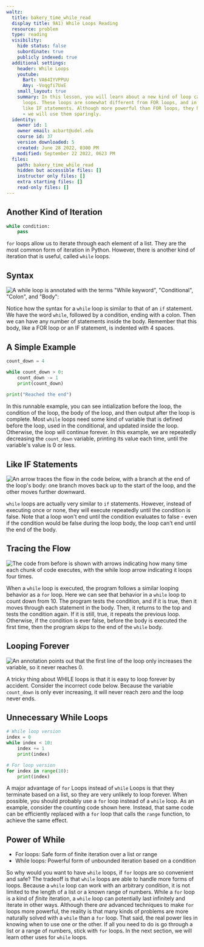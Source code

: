 ```yaml
---
waltz:
  title: bakery_time_while_read
  display title: 9A1) While Loops Reading
  resource: problem
  type: reading
  visibility:
    hide status: false
    subordinate: true
    publicly indexed: true
  additional settings:
    header: While Loops
    youtube:
      Bart: VA64IYVPPUU
      Amy: -Voqgfi7UxE
    small_layout: true
    summary: In this lesson, you will learn about a new kind of loop called WHILE
      loops. These loops are somewhat different from FOR loops, and in fact act more
      like IF statements. Although more powerful than FOR loops, they have some disadvantages
      - we will use them sparingly.
  identity:
    owner id: 1
    owner email: acbart@udel.edu
    course id: 37
    version downloaded: 5
    created: June 28 2022, 0300 PM
    modified: September 22 2022, 0623 PM
  files:
    path: bakery_time_while_read
    hidden but accessible files: []
    instructor only files: []
    extra starting files: []
    read-only files: []
---
```

## Another Kind of Iteration

```python
while condition:
    pass
```

`for` loops allow us to iterate through each element of a list.
They are the most common form of iteration in Python.
However, there is another kind of iteration that is useful, called `while` loops.


## Syntax

![A while loop is annotated with the terms "While keyword", "Conditional", "Colon", and "Body":](bakery_time_while_loop_syntax.png)

Notice how the syntax for a `while` loop is similar to that of an `if` statement.
We have the word `while`, followed by a condition, ending with a colon.
Then we can have any number of statements inside the body.
Remember that this body, like a FOR loop or an IF statement, is indented with 4 spaces.

## A Simple Example

```python runnable-while
count_down = 4

while count_down > 0:
    count_down -= 1
    print(count_down)
    
print("Reached the end")
```

In this runnable example, you can see intialization before the loop, the condition of the loop, the body of the loop, and then output after the loop is complete.
Most `while` loops need some kind of variable that is defined before the loop, used in the conditional, and updated inside the loop.
Otherwise, the loop will continue forever.
In this example, we are repeatedly decreasing the `count_down` variable, printing its value each time, until the variable's value is 0 or less.

## Like IF Statements

![An arrow traces the flow in the code below, with a branch at the end of the loop's body: one branch moves back up to the start of the loop, and the other moves further downward.](bakery_time_while_loop_flow.png)

`while` loops are actually very similar to `if` statements.
However, instead of executing once or none, they will execute repeatedly until the condition is false.
Note that a loop won't end until the condition evaluates to false - even if the condition would be false during the loop body, the loop can't end until the end of the body.

## Tracing the Flow

![The code from before is shown with arrows indicating how many time each chunk of code executes, with the `while` loop arrow indicating it loops four times.](bakery_time_while_tracing_the_flow.png)

When a `while` loop is executed, the program follows a similar looping behavior as a `for` loop.
Here we can see that behavior in a `while` loop to count down from 10.
The program tests the condition, and if it is true, then it moves through each statement in the body.
Then, it returns to the top and tests the condition again.
If it is still, true, it repeats the previous loop.
Otherwise, if the condition is ever false, before the body is executed the first time, then the program skips to the end of the `while` body.

## Looping Forever

![An annotation points out that the first line of the loop only increases the variable, so it never reaches 0.](bakery_time_while_loop_bad.png)

A tricky thing about WHILE loops is that it is easy to loop forever by accident.
Consider the incorrect code below.
Because the variable `count_down` is only ever increasing, it will never reach zero and the loop never ends.

## Unnecessary While Loops

```python while-vs-for
# While loop version
index = 0
while index < 10:
    index += 1
    print(index)

# For loop version
for index in range(10):
    print(index)
```

A major advantage of `for` Loops instead of `while` Loops is that they terminate based on a list, so they are very unlikely to loop forever.
When possible, you should probably use a `for` loop instead of a `while` loop.
As an example, consider the counting code shown here.
Instead, that same code can be efficiently replaced with a `for` loop that calls the `range` function, to achieve the same effect.

## Power of While

* For loops: Safe form of finite iteration over a list or range
* While loops: Powerful form of unbounded iteration based on a condition 

So why would you want to have `while` loops, if `for` loops are so convenient and safe?
The tradeoff is that `while` loops are able to handle more forms of loops.
Because a `while` loop can work with an arbitrary condition, it is not limited to the length of a list or a known range of numbers.
While a `for` loop is a kind of *finite* iteration, a `while` loop can potentially last infinitely and iterate in other ways.
Although there *are* advanced techniques to make `for` loops more powerful, the reality is that many kinds of problems are more naturally solved with a `while` than a `for` loop.
That said, the real power lies in knowing when to use one or the other.
If all you need to do is go through a list or a range of numbers, stick with `for` loops.
In the next section, we will learn other uses for `while` loops.
